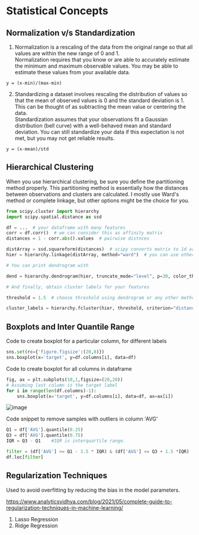 # Statistical Concepts

## Normalization v/s Standardization
1. Normalization is a rescaling of the data from the original range so that all values are within the new range of 0 and 1. <br>
Normalization requires that you know or are able to accurately estimate the minimum and maximum observable values. You may be able to estimate these values from your available data.
```
y = (x-min)/(max-min)
```
2. Standardizing a dataset involves rescaling the distribution of values so that the mean of observed values is 0 and the standard deviation is 1.
This can be thought of as subtracting the mean value or centering the data. <br>
Standardization assumes that your observations fit a Gaussian distribution (bell curve) with a well-behaved mean and standard deviation. You can still standardize your data if this expectation is not met, but you may not get reliable results.
```
y = (x-mean)/std
```

## Hierarchical Clustering
When you use hierarchical clustering, be sure you define the partitioning method properly. This partitioning method is essentially how the distances between observations and clusters are calculated. I mostly use Ward's method or complete linkage, but other options might be the choice for you.

```python
from scipy.cluster import hierarchy
import scipy.spatial.distance as ssd

df = ...  # your dataframe with many features
corr = df.corr()  # we can consider this as affinity matrix
distances = 1 - corr.abs().values  # pairwise distnces

distArray = ssd.squareform(distances)  # scipy converts matrix to 1d array
hier = hierarchy.linkage(distArray, method="ward")  # you can use other methods

# You can print dendrogram with

dend = hierarchy.dendrogram(hier, truncate_mode="level", p=30, color_threshold=1.5)

# And finally, obtain cluster labels for your features

threshold = 1.5  # choose threshold using dendrogram or any other method (e.g. quantile or desired number of features)

cluster_labels = hierarchy.fcluster(hier, threshold, criterion="distance")
```

## Boxplots and Inter Quantile Range
Code to create boxplot for a particular column, for different labels
```python
sns.set(rc={'figure.figsize':(20,8)})
sns.boxplot(x='target', y=df.columns[i], data=df)
```
Code to create boxplot for all columns in dataframe
```python
fig, ax = plt.subplots(10,1,figsize=(20,20))
# Assuming last column is the target label
for i in range(len(df.columns)-1):
    sns.boxplot(x='target', y=df.columns[i], data=df, ax=ax[i])
```
![image](https://user-images.githubusercontent.com/33158202/128505131-0b5630aa-0c4d-4115-837a-475510df3e15.png)

Code snippet to remove samples with outliers in column 'AVG'
```python
Q1 = df['AVG'].quantile(0.25)
Q3 = df['AVG'].quantile(0.75)
IQR = Q3 - Q1    #IQR is interquartile range. 

filter = (df['AVG'] >= Q1 - 1.5 * IQR) & (df['AVG'] <= Q3 + 1.5 *IQR)
df.loc[filter]  
```

## Regularization Techniques

Used to avoid overfitting by reducing the bias in the model parameters.

https://www.analyticsvidhya.com/blog/2021/05/complete-guide-to-regularization-techniques-in-machine-learning/

1. Lasso Regression
2. Ridge Regression
